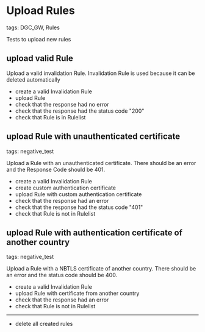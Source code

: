 # Upload Rules

tags: DGC_GW, Rules

Tests to upload new rules

## upload valid Rule

Upload a valid invalidation Rule. Invalidation Rule is used because it can be deleted automatically

* create a valid Invalidation Rule
* upload Rule
* check that the response had no error
* check that the response had the status code "200"
* check that Rule is in Rulelist

## upload Rule with unauthenticated certificate

tags: negative_test

Upload a Rule with an unauthenticated certificate. There should be an error and the Response Code should be 401.

* create a valid Invalidation Rule
* create custom authentication certificate
* upload Rule with custom authentication certificate
* check that the response had an error
* check that the response had the status code "401"
* check that Rule is not in Rulelist

## upload Rule with authentication certificate of another country

tags: negative_test

Upload a Rule with a NBTLS certificate of another country. There should be an error and the status code should be 400.

* create a valid Invalidation Rule
* upload Rule with certificate from another country
* check that the response had an error
* check that Rule is not in Rulelist

___
* delete all created rules
